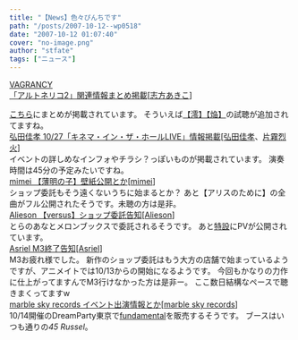 ```yaml
---
title: "【News】色々ぴんちです"
path: "/posts/2007-10-12--wp0518"
date: "2007-10-12 01:07:40"
cover: "no-image.png"
author: "stfate"
tags: ["ニュース"]
---
```


<style type="text/css">
<!--
p {white-space: pre-wrap};
-->
</style>

<a class="topics" href="http://www.vagrancy.jp/" target="_blank">VAGRANCY 「アルトネリコ2」関連情報まとめ掲載</a><span class="junre">[<a href="http://www.vagrancy.jp/" target="_blank">志方あきこ</a>]</span>
<div class="news"><a href="http://www.vagrancy.jp/artone2/index.htm" target="_blank">こちら</a>にまとめが掲載されています。
そういえば<a href="http://shop.salburg.com/product/at2_cd_h_m/index.htm" target="_blank">【澪】【焔】</a>の試聴が追加されてますね。</div>
<a class="topics" href="http://www.twintail-studio.com/" target="_blank">弘田佳孝 10/27「キネマ・イン・ザ・ホールLIVE」情報掲載</a><span class="junre">[<a href="http://www.twintail-studio.com/" target="_blank">弘田佳孝</a>、<a href="http://www.rekka.jp/" target="_blank">片霧烈火</a>]</span>
<div class="news">イベントの詳しめなインフォやチラシ？っぽいものが掲載されています。
演奏時間は45分の予定みたいですね。</div>
<a class="topics" href="http://hzwaltz.com/" target="_blank">mimei 【薄明の子】壁紙公開とか</a><span class="junre">[<a href="http://hzwaltz.com/" target="_blank">mimei</a>]</span>
<div class="news">ショップ委託もそう遠くないうちに始まるとか？
あと【アリスのために】の全曲がフル公開されたそうです。未聴の方は是非。</div>
<a class="topics" href="http://www.alieson.net/" target="_blank">Alieson 【versus】ショップ委託告知</a><span class="junre">[<a href="http://www.alieson.net/" target="_blank">Alieson</a>]</span>
<div class="news">とらのあなとメロンブックスで委託されるそうです。
あと<a href="http://www.alieson.net/html/ver/index.html" target="_blank">特設</a>にPVが公開されています。</div>
<a class="topics" href="http://www.asriel.jp/m/" target="_blank">Asriel M3終了告知</a><span class="junre">[<a href="http://www.asriel.jp/m/" target="_blank">Asriel</a>]</span>
<div class="news">M3お疲れ様でした。
新作のショップ委託はもう大方の店舗で始まっているようですが、アニメイトでは10/13からの開始になるようです。
今回もかなりの力作に仕上がってますんでM3行けなかった方は是非ー。
ここ数日結構なペースで聴きまくってますw</div>
<a class="topics" href="http://www.marbleskyrecords.com/" target="_blank">marble sky records イベント出演情報とか</a><span class="junre">[<a href="http://www.marbleskyrecords.com/" target="_blank">marble sky records</a>]</span>
<div class="news">10/14開催のDreamParty東京で<a href="http://www.mysoundlife.com/fundamental/" target="_blank">fundamental</a>を販売するそうです。
ブースはいつも通りの<em>45 Russel</em>。</div>
